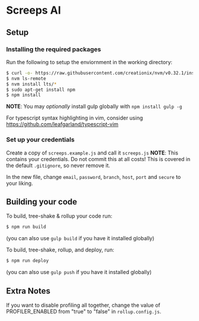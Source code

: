 # Screeps AI

## Setup

### Installing the required packages

Run the following to setup the enviornment in the working directory:

```bash
$ curl -o- https://raw.githubusercontent.com/creationix/nvm/v0.32.1/install.sh | bash
$ nvm ls-remote
$ nvm install lts/*
$ sudo apt-get install npm
$ npm install
```
**NOTE**: You may *optionally* install gulp globally with `npm install gulp -g`

For typescript syntax highlighting in vim, consider using
https://github.com/leafgarland/typescript-vim

### Set up your credentials

Create a copy of `screeps.example.js` and call it `screeps.js`
**NOTE**: This contains your credentials. Do not commit this at all costs! This is covered in the default `.gitignore`, so never remove it.

In the new file, change `email`, `password`, `branch`, `host`, `port` and `secure` to your liking.

## Building your code

To build, tree-shake & rollup your code run:
```bash
$ npm run build
```
(you can also use `gulp build` if you have it installed globally)

To build, tree-shake, rollup, and deploy, run:
```bash
$ npm run deploy
```
(you can also use `gulp push` if you have it installed globally)


## Extra Notes
If you want to disable profiling all together, change the value of PROFILER_ENABLED from "true" to "false" in `rollup.config.js`.
